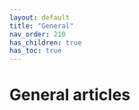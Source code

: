 ```yaml
---
layout: default
title: "General"
nav_order: 210
has_children: true
has_toc: true
---
```

# General articles
